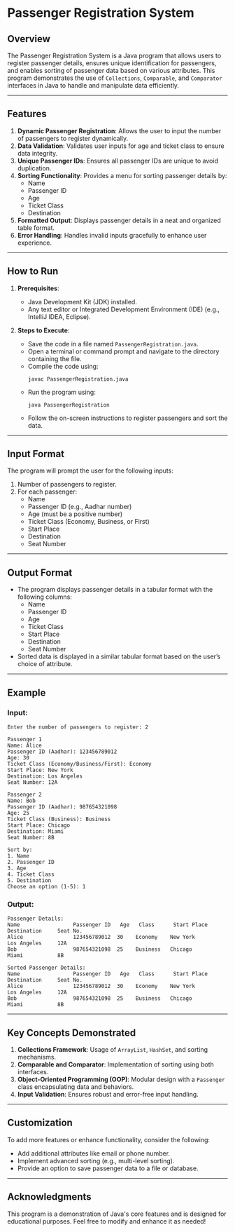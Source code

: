 # Passenger Registration System

## Overview
The Passenger Registration System is a Java program that allows users to register passenger details, ensures unique identification for passengers, and enables sorting of passenger data based on various attributes. This program demonstrates the use of `Collections`, `Comparable`, and `Comparator` interfaces in Java to handle and manipulate data efficiently.

---

## Features
1. **Dynamic Passenger Registration**: Allows the user to input the number of passengers to register dynamically.
2. **Data Validation**: Validates user inputs for age and ticket class to ensure data integrity.
3. **Unique Passenger IDs**: Ensures all passenger IDs are unique to avoid duplication.
4. **Sorting Functionality**: Provides a menu for sorting passenger details by:
   - Name
   - Passenger ID
   - Age
   - Ticket Class
   - Destination
5. **Formatted Output**: Displays passenger details in a neat and organized table format.
6. **Error Handling**: Handles invalid inputs gracefully to enhance user experience.

---

## How to Run
1. **Prerequisites**:
   - Java Development Kit (JDK) installed.
   - Any text editor or Integrated Development Environment (IDE) (e.g., IntelliJ IDEA, Eclipse).

2. **Steps to Execute**:
   - Save the code in a file named `PassengerRegistration.java`.
   - Open a terminal or command prompt and navigate to the directory containing the file.
   - Compile the code using:
     ```
     javac PassengerRegistration.java
     ```
   - Run the program using:
     ```
     java PassengerRegistration
     ```
   - Follow the on-screen instructions to register passengers and sort the data.

---

## Input Format
The program will prompt the user for the following inputs:
1. Number of passengers to register.
2. For each passenger:
   - Name
   - Passenger ID (e.g., Aadhar number)
   - Age (must be a positive number)
   - Ticket Class (Economy, Business, or First)
   - Start Place
   - Destination
   - Seat Number

---

## Output Format
- The program displays passenger details in a tabular format with the following columns:
  - Name
  - Passenger ID
  - Age
  - Ticket Class
  - Start Place
  - Destination
  - Seat Number
- Sorted data is displayed in a similar tabular format based on the user’s choice of attribute.

---

## Example
### Input:
```
Enter the number of passengers to register: 2

Passenger 1
Name: Alice
Passenger ID (Aadhar): 123456789012
Age: 30
Ticket Class (Economy/Business/First): Economy
Start Place: New York
Destination: Los Angeles
Seat Number: 12A

Passenger 2
Name: Bob
Passenger ID (Aadhar): 987654321098
Age: 25
Ticket Class (Business): Business
Start Place: Chicago
Destination: Miami
Seat Number: 8B

Sort by:
1. Name
2. Passenger ID
3. Age
4. Ticket Class
5. Destination
Choose an option (1-5): 1
```

### Output:
```
Passenger Details:
Name                 Passenger ID   Age   Class      Start Place      Destination     Seat No.  
Alice                123456789012  30    Economy    New York         Los Angeles     12A       
Bob                  987654321098  25    Business   Chicago          Miami           8B        

Sorted Passenger Details:
Name                 Passenger ID   Age   Class      Start Place      Destination     Seat No.  
Alice                123456789012  30    Economy    New York         Los Angeles     12A       
Bob                  987654321098  25    Business   Chicago          Miami           8B        
```

---

## Key Concepts Demonstrated
1. **Collections Framework**: Usage of `ArrayList`, `HashSet`, and sorting mechanisms.
2. **Comparable and Comparator**: Implementation of sorting using both interfaces.
3. **Object-Oriented Programming (OOP)**: Modular design with a `Passenger` class encapsulating data and behaviors.
4. **Input Validation**: Ensures robust and error-free input handling.

---

## Customization
To add more features or enhance functionality, consider the following:
- Add additional attributes like email or phone number.
- Implement advanced sorting (e.g., multi-level sorting).
- Provide an option to save passenger data to a file or database.

---

## Acknowledgments
This program is a demonstration of Java's core features and is designed for educational purposes. Feel free to modify and enhance it as needed!

